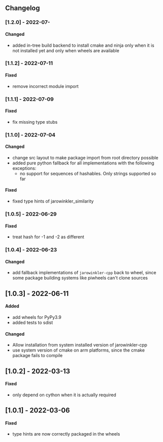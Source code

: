 ## Changelog

### [1.2.0] - 2022-07-
#### Changed
- added in-tree build backend to install cmake and ninja only when it is not installed yet
  and only when wheels are available

### [1.1.2] - 2022-07-11
#### Fixed
- remove incorrect module import

### [1.1.1] - 2022-07-09
#### Fixed
- fix missing type stubs

### [1.1.0] - 2022-07-04
#### Changed
- change src layout to make package import from root directory possible
- added pure python fallback for all implementations with the following exceptions:
  - no support for sequences of hashables. Only strings supported so far

#### Fixed
- fixed type hints of jarowinkler_similarity

### [1.0.5] - 2022-06-29
#### Fixed
- treat hash for -1 and -2 as different

### [1.0.4] - 2022-06-23
#### Changed
- add fallback implementations of `jarowinkler-cpp` back to wheel,
  since some package building systems like piwheels can't clone sources

## [1.0.3] - 2022-06-11
#### Added
- add wheels for PyPy3.9
- added tests to sdist

#### Changed
- Allow installation from system installed version of jarowinkler-cpp
- use system version of cmake on arm platforms, since the cmake package fails to compile

## [1.0.2] - 2022-03-13
#### Fixed
- only depend on cython when it is actually required

## [1.0.1] - 2022-03-06
#### Fixed
- type hints are now correctly packaged in the wheels
